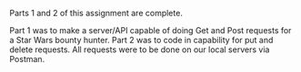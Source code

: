 Parts 1 and 2 of this assignment are complete.

Part 1 was to make a server/API capable of doing Get and Post requests
for a Star Wars bounty hunter.
Part 2 was to code in capability for put and delete requests.
All requests were to be done on our local servers via Postman.